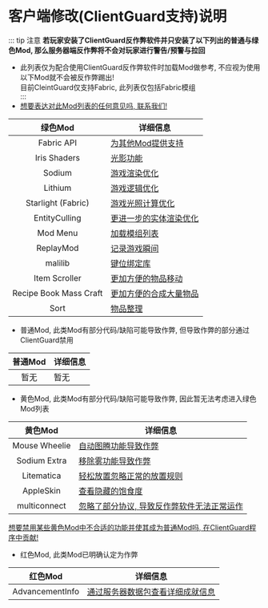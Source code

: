 # 客户端修改(ClientGuard支持)说明
::: tip 注意
**若玩家安装了ClientGuard反作弊软件并只安装了以下列出的普通与绿色Mod, 那么服务器端反作弊将不会对玩家进行警告/预警与拉回**  
* 此列表仅为配合使用ClientGuard反作弊软件时加载Mod做参考, 不应视为使用以下Mod就不会被反作弊踢出!  
目前CleintGuard仅支持Fabric, 此列表仅包括Fabric模组  
:::  
* [想要表达对此Mod列表的任何意见吗, 联系我们!](../contact)

|绿色Mod|详细信息|  
|:--:|-------|  
|Fabric API|[为其他Mod提供支持](https://modrinth.com/mod/fabric-api)|
|Iris Shaders|[光影功能](https://modrinth.com/mod/iris)|
|Sodium|[游戏渲染优化](https://modrinth.com/mod/sodium)|
|Lithium|[游戏逻辑优化](https://modrinth.com/mod/lithium)|
|Starlight (Fabric)|[游戏光照计算优化](https://modrinth.com/mod/starlight)|
|EntityCulling|[更进一步的实体渲染优化](https://modrinth.com/mod/entityculling)|
|Mod Menu|[加载模组列表](https://modrinth.com/mod/modmenu)|
|ReplayMod|[记录游戏瞬间](https://modrinth.com/mod/replaymod)|
|malilib|[键位绑定库](https://www.curseforge.com/minecraft/mc-mods/malilib)|
|Item Scroller|[更加方便的物品移动](https://www.curseforge.com/minecraft/mc-mods/item-scroller)|
|Recipe Book Mass Craft|[更加方便的合成大量物品](https://modrinth.com/mod/recipebookmasscraft)|
|Sort|[物品整理](https://modrinth.com/mod/sort)|

* 普通Mod, 此类Mod有部分代码/缺陷可能导致作弊, 但导致作弊的部分通过ClientGuard禁用  

|普通Mod|详细信息|  
|:--:|-------|  
|暂无|暂无|  

* 黄色Mod, 此类Mod有部分代码/缺陷可能导致作弊, 因此暂无法考虑进入绿色Mod列表  

|黄色Mod|详细信息|  
|:--:|-------|  
|Mouse Wheelie|[自动图腾功能导致作弊](https://modrinth.com/mod/mouse-wheelie)|
|Sodium Extra|[移除雾功能导致作弊](https://modrinth.com/mod/sodium-extra)|
|Litematica|[轻松放置忽略正常的放置规则](https://www.curseforge.com/minecraft/mc-mods/litematica)|
|AppleSkin|[查看隐藏的饱食度](https://modrinth.com/mod/appleskin)|
|multiconnect|[忽略了部分协议, 导致反作弊软件无法正常运作](https://modrinth.com/mod/multiconnect)|

[想要禁用某些黄色Mod中不合适的功能并使其成为普通Mod吗, 在ClientGuard程序中贡献!](https://github.com/EpsilonNetWorkGroup/ClientGuard)

* 红色Mod, 此类Mod已明确认定为作弊  

|红色Mod|详细信息|  
|:--:|-------|  
|AdvancementInfo|[通过服务器数据包查看详细成就信息](https://modrinth.com/mod/advancementinfo)|  
